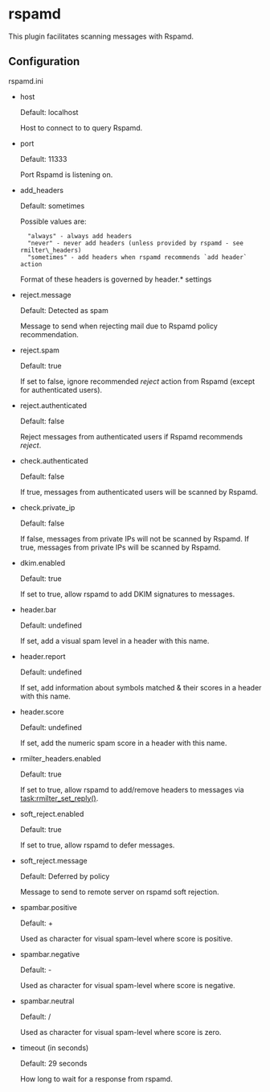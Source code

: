 rspamd
======

This plugin facilitates scanning messages with Rspamd.

Configuration
-------------

rspamd.ini

- host

    Default: localhost

    Host to connect to to query Rspamd.

- port

    Default: 11333

    Port Rspamd is listening on.

- add\_headers

    Default: sometimes

    Possible values are:

        "always" - always add headers
        "never" - never add headers (unless provided by rspamd - see rmilter\_headers)
        "sometimes" - add headers when rspamd recommends `add header` action

    Format of these headers is governed by header.* settings

- reject.message

    Default: Detected as spam

    Message to send when rejecting mail due to Rspamd policy recommendation.

- reject.spam

    Default: true

    If set to false, ignore recommended *reject* action from Rspamd (except
    for authenticated users).

- reject.authenticated

    Default: false

    Reject messages from authenticated users if Rspamd recommends *reject*.

- check.authenticated

    Default: false

    If true, messages from authenticated users will be scanned by Rspamd.

- check.private\_ip

    Default: false

    If false, messages from private IPs will not be scanned by Rspamd.
    If true, messages from private IPs will be scanned by Rspamd.

- dkim.enabled

    Default: true

    If set to true, allow rspamd to add DKIM signatures to messages.

- header.bar

    Default: undefined

    If set, add a visual spam level in a header with this name.

- header.report

    Default: undefined

    If set, add information about symbols matched & their scores in a header
    with this name.

- header.score

    Default: undefined

    If set, add the numeric spam score in a header with this name.

- rmilter_headers.enabled

    Default: true

    If set to true, allow rspamd to add/remove headers to messages via [task:rmilter_set_reply()](https://rspamd.com/doc/lua/task.html#me7351).

- soft\_reject.enabled

    Default: true

    If set to true, allow rspamd to defer messages.

- soft\_reject.message

    Default: Deferred by policy

    Message to send to remote server on rspamd soft rejection.

- spambar.positive

    Default: +

    Used as character for visual spam-level where score is positive.

- spambar.negative

    Default: -

    Used as character for visual spam-level where score is negative.

- spambar.neutral

    Default: /

    Used as character for visual spam-level where score is zero.

- timeout (in seconds)

    Default: 29 seconds

    How long to wait for a response from rspamd.

